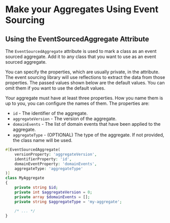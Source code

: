 # Make your Aggregates Using Event Sourcing

## Using the EventSourcedAggregate Attribute

The `EventSourcedAggregate` attribute is used to mark a class as an event sourced aggregate. Add it to any class that you want to use as an event sourced aggregate.

You can specify the properties, which are usually private, in the attribute. The event sourcing library will use reflections to extract the data from those properties. The passed values shown below are the default values. You can omit them if you want to use the default values.

Your aggregate must have at least three properties. How you name them is up to you, you can configure the names of them. The properties are:

- `id` - The identifier of the aggregate.
- `aggregateVersion` - The version of the aggregate.
- `domainEvents` - The list of domain events that have been applied to the aggregate.
- `aggregateType` - (OPTIONAL) The type of the aggregate. If not provided, the class name will be used.

```php
#[EventSourcedAggregate(
    versionProperty: 'aggregateVersion',
    identifierProperty: 'id',
    domainEventProperty: 'domainEvents',
    aggregateType: 'aggregateType'
)]
class MyAggregate 
{
    private string $id;
    private int $aggregateVersion = 0;
    private array $domainEvents = [];
    private string $aggregateType = 'my-aggregate';
    
    /* ... */
}
```
